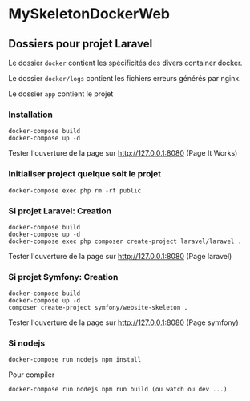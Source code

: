 # MySkeletonDockerWeb

## Dossiers pour projet Laravel
Le dossier ```docker``` contient les spécificités des divers container docker.

Le dossier ```docker/logs``` contient les fichiers erreurs générés par nginx.

Le dossier ```app``` contient le projet


### Installation
```
docker-compose build
docker-compose up -d
```
Tester l'ouverture de la page sur http://127.0.0.1:8080 (Page It Works)


### Initialiser project quelque soit le projet

```
docker-compose exec php rm -rf public
```


### Si projet Laravel: Creation
```
docker-compose build
docker-compose up -d
docker-compose exec php composer create-project laravel/laravel .
```
Tester l'ouverture de la page sur http://127.0.0.1:8080 (Page laravel)


### Si projet Symfony: Creation
```
docker-compose build
docker-compose up -d
composer create-project symfony/website-skeleton .
```
Tester l'ouverture de la page sur http://127.0.0.1:8080 (Page symfony)


### Si nodejs
```
docker-compose run nodejs npm install
```
Pour compiler
```
docker-compose run nodejs npm run build (ou watch ou dev ...)
```
